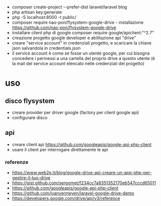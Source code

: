 - composer create-project --prefer-dist laravel/laravel blog
- php artisan key:generate
- php -S localhost:8000 -t public/
- composer require nao-pon/flysystem-google-drive - installazione https://github.com/nao-pon/flysystem-google-drive
- installare client php di google composer require google/apiclient:"^2.7" 
- creazione progetto google developer e abilitazione api "drive"
- creare "service account" in credenziali progetto, e scaricare la chiave json salvandola in credentials.json
- il service account è come se fosse un utente google, per cui bisogna concedere i permessi a una cartella del proprio drive
  a questo utente (è la mail del service account elencato nelle credenziali del progetto)


# uso

## disco flysystem
- creare provider per driver google (factory per client google api)
- configurare disco

## api
- creare client api https://github.com/googleapis/google-api-php-client
- usare il client per interrogare direttamente le api



### referenze
- https://www.web2e.it/blog/google-drive-api-creare-un-app-php-per-gestire-il-tuo-drive
- https://gist.github.com/sergomet/f234cc7a8351352170eb547cccd65011
- https://github.com/googleapis/google-api-php-client
- https://github.com/ivanvermeyen/laravel-google-drive-demo
- https://developers.google.com/drive/api/v3/reference